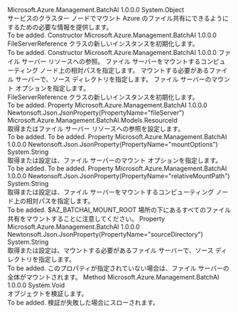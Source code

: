 <Type Name="FileServerReference" FullName="Microsoft.Azure.Management.BatchAI.Models.FileServerReference">
  <TypeSignature Language="C#" Value="public class FileServerReference" />
  <TypeSignature Language="ILAsm" Value=".class public auto ansi beforefieldinit FileServerReference extends System.Object" />
  <TypeSignature Language="DocId" Value="T:Microsoft.Azure.Management.BatchAI.Models.FileServerReference" />
  <TypeSignature Language="VB.NET" Value="Public Class FileServerReference" />
  <TypeSignature Language="F#" Value="type FileServerReference = class" />
  <AssemblyInfo>
    <AssemblyName>Microsoft.Azure.Management.BatchAI</AssemblyName>
    <AssemblyVersion>1.0.0.0</AssemblyVersion>
  </AssemblyInfo>
  <Base>
    <BaseTypeName>System.Object</BaseTypeName>
  </Base>
  <Interfaces />
  <Docs>
    <summary>
            サービスのクラスター ノードでマウント Azure のファイル共有にできるようにするための必要な情報を提供します。
            </summary>
    <remarks>To be added.</remarks>
  </Docs>
  <Members>
    <Member MemberName=".ctor">
      <MemberSignature Language="C#" Value="public FileServerReference ();" />
      <MemberSignature Language="ILAsm" Value=".method public hidebysig specialname rtspecialname instance void .ctor() cil managed" />
      <MemberSignature Language="DocId" Value="M:Microsoft.Azure.Management.BatchAI.Models.FileServerReference.#ctor" />
      <MemberSignature Language="VB.NET" Value="Public Sub New ()" />
      <MemberType>Constructor</MemberType>
      <AssemblyInfo>
        <AssemblyName>Microsoft.Azure.Management.BatchAI</AssemblyName>
        <AssemblyVersion>1.0.0.0</AssemblyVersion>
      </AssemblyInfo>
      <Parameters />
      <Docs>
        <summary>
            FileServerReference クラスの新しいインスタンスを初期化します。
            </summary>
        <remarks>To be added.</remarks>
      </Docs>
    </Member>
    <Member MemberName=".ctor">
      <MemberSignature Language="C#" Value="public FileServerReference (Microsoft.Azure.Management.BatchAI.Models.ResourceId fileServer, string relativeMountPath, string sourceDirectory = null, string mountOptions = null);" />
      <MemberSignature Language="ILAsm" Value=".method public hidebysig specialname rtspecialname instance void .ctor(class Microsoft.Azure.Management.BatchAI.Models.ResourceId fileServer, string relativeMountPath, string sourceDirectory, string mountOptions) cil managed" />
      <MemberSignature Language="DocId" Value="M:Microsoft.Azure.Management.BatchAI.Models.FileServerReference.#ctor(Microsoft.Azure.Management.BatchAI.Models.ResourceId,System.String,System.String,System.String)" />
      <MemberSignature Language="VB.NET" Value="Public Sub New (fileServer As ResourceId, relativeMountPath As String, Optional sourceDirectory As String = null, Optional mountOptions As String = null)" />
      <MemberSignature Language="F#" Value="new Microsoft.Azure.Management.BatchAI.Models.FileServerReference : Microsoft.Azure.Management.BatchAI.Models.ResourceId * string * string * string -&gt; Microsoft.Azure.Management.BatchAI.Models.FileServerReference" Usage="new Microsoft.Azure.Management.BatchAI.Models.FileServerReference (fileServer, relativeMountPath, sourceDirectory, mountOptions)" />
      <MemberType>Constructor</MemberType>
      <AssemblyInfo>
        <AssemblyName>Microsoft.Azure.Management.BatchAI</AssemblyName>
        <AssemblyVersion>1.0.0.0</AssemblyVersion>
      </AssemblyInfo>
      <Parameters>
        <Parameter Name="fileServer" Type="Microsoft.Azure.Management.BatchAI.Models.ResourceId" />
        <Parameter Name="relativeMountPath" Type="System.String" />
        <Parameter Name="sourceDirectory" Type="System.String" />
        <Parameter Name="mountOptions" Type="System.String" />
      </Parameters>
      <Docs>
        <param name="fileServer">ファイル サーバー リソースへの参照。</param>
        <param name="relativeMountPath">ファイル サーバーをマウントするコンピューティング ノード上の相対パスを指定します。</param>
        <param name="sourceDirectory">マウントする必要があるファイル サーバーで、ソース ディレクトリを指定します。</param>
        <param name="mountOptions">ファイル サーバーのマウント オプションを指定します。</param>
        <summary>
            FileServerReference クラスの新しいインスタンスを初期化します。
            </summary>
        <remarks>To be added.</remarks>
      </Docs>
    </Member>
    <Member MemberName="FileServer">
      <MemberSignature Language="C#" Value="public Microsoft.Azure.Management.BatchAI.Models.ResourceId FileServer { get; set; }" />
      <MemberSignature Language="ILAsm" Value=".property instance class Microsoft.Azure.Management.BatchAI.Models.ResourceId FileServer" />
      <MemberSignature Language="DocId" Value="P:Microsoft.Azure.Management.BatchAI.Models.FileServerReference.FileServer" />
      <MemberSignature Language="VB.NET" Value="Public Property FileServer As ResourceId" />
      <MemberSignature Language="F#" Value="member this.FileServer : Microsoft.Azure.Management.BatchAI.Models.ResourceId with get, set" Usage="Microsoft.Azure.Management.BatchAI.Models.FileServerReference.FileServer" />
      <MemberType>Property</MemberType>
      <AssemblyInfo>
        <AssemblyName>Microsoft.Azure.Management.BatchAI</AssemblyName>
        <AssemblyVersion>1.0.0.0</AssemblyVersion>
      </AssemblyInfo>
      <Attributes>
        <Attribute>
          <AttributeName>Newtonsoft.Json.JsonProperty(PropertyName="fileServer")</AttributeName>
        </Attribute>
      </Attributes>
      <ReturnValue>
        <ReturnType>Microsoft.Azure.Management.BatchAI.Models.ResourceId</ReturnType>
      </ReturnValue>
      <Docs>
        <summary>
            取得またはファイル サーバー リソースへの参照を設定します。
            </summary>
        <value>To be added.</value>
        <remarks>To be added.</remarks>
      </Docs>
    </Member>
    <Member MemberName="MountOptions">
      <MemberSignature Language="C#" Value="public string MountOptions { get; set; }" />
      <MemberSignature Language="ILAsm" Value=".property instance string MountOptions" />
      <MemberSignature Language="DocId" Value="P:Microsoft.Azure.Management.BatchAI.Models.FileServerReference.MountOptions" />
      <MemberSignature Language="VB.NET" Value="Public Property MountOptions As String" />
      <MemberSignature Language="F#" Value="member this.MountOptions : string with get, set" Usage="Microsoft.Azure.Management.BatchAI.Models.FileServerReference.MountOptions" />
      <MemberType>Property</MemberType>
      <AssemblyInfo>
        <AssemblyName>Microsoft.Azure.Management.BatchAI</AssemblyName>
        <AssemblyVersion>1.0.0.0</AssemblyVersion>
      </AssemblyInfo>
      <Attributes>
        <Attribute>
          <AttributeName>Newtonsoft.Json.JsonProperty(PropertyName="mountOptions")</AttributeName>
        </Attribute>
      </Attributes>
      <ReturnValue>
        <ReturnType>System.String</ReturnType>
      </ReturnValue>
      <Docs>
        <summary>
            取得または設定は、ファイル サーバーのマウント オプションを指定します。
            </summary>
        <value>To be added.</value>
        <remarks>To be added.</remarks>
      </Docs>
    </Member>
    <Member MemberName="RelativeMountPath">
      <MemberSignature Language="C#" Value="public string RelativeMountPath { get; set; }" />
      <MemberSignature Language="ILAsm" Value=".property instance string RelativeMountPath" />
      <MemberSignature Language="DocId" Value="P:Microsoft.Azure.Management.BatchAI.Models.FileServerReference.RelativeMountPath" />
      <MemberSignature Language="VB.NET" Value="Public Property RelativeMountPath As String" />
      <MemberSignature Language="F#" Value="member this.RelativeMountPath : string with get, set" Usage="Microsoft.Azure.Management.BatchAI.Models.FileServerReference.RelativeMountPath" />
      <MemberType>Property</MemberType>
      <AssemblyInfo>
        <AssemblyName>Microsoft.Azure.Management.BatchAI</AssemblyName>
        <AssemblyVersion>1.0.0.0</AssemblyVersion>
      </AssemblyInfo>
      <Attributes>
        <Attribute>
          <AttributeName>Newtonsoft.Json.JsonProperty(PropertyName="relativeMountPath")</AttributeName>
        </Attribute>
      </Attributes>
      <ReturnValue>
        <ReturnType>System.String</ReturnType>
      </ReturnValue>
      <Docs>
        <summary>
            取得または設定は、ファイル サーバーをマウントするコンピューティング ノード上の相対パスを指定します。
            </summary>
        <value>To be added.</value>
        <remarks>
            $AZ_BATCHAI_MOUNT_ROOT 場所の下にあるすべてのファイル共有をマウントすることに注意してください。
            </remarks>
      </Docs>
    </Member>
    <Member MemberName="SourceDirectory">
      <MemberSignature Language="C#" Value="public string SourceDirectory { get; set; }" />
      <MemberSignature Language="ILAsm" Value=".property instance string SourceDirectory" />
      <MemberSignature Language="DocId" Value="P:Microsoft.Azure.Management.BatchAI.Models.FileServerReference.SourceDirectory" />
      <MemberSignature Language="VB.NET" Value="Public Property SourceDirectory As String" />
      <MemberSignature Language="F#" Value="member this.SourceDirectory : string with get, set" Usage="Microsoft.Azure.Management.BatchAI.Models.FileServerReference.SourceDirectory" />
      <MemberType>Property</MemberType>
      <AssemblyInfo>
        <AssemblyName>Microsoft.Azure.Management.BatchAI</AssemblyName>
        <AssemblyVersion>1.0.0.0</AssemblyVersion>
      </AssemblyInfo>
      <Attributes>
        <Attribute>
          <AttributeName>Newtonsoft.Json.JsonProperty(PropertyName="sourceDirectory")</AttributeName>
        </Attribute>
      </Attributes>
      <ReturnValue>
        <ReturnType>System.String</ReturnType>
      </ReturnValue>
      <Docs>
        <summary>
            取得または設定は、マウントする必要があるファイル サーバーで、ソース ディレクトリを指定します。
            </summary>
        <value>To be added.</value>
        <remarks>
            このプロパティが指定されていない場合は、ファイル サーバーの全体がマウントされます。
            </remarks>
      </Docs>
    </Member>
    <Member MemberName="Validate">
      <MemberSignature Language="C#" Value="public virtual void Validate ();" />
      <MemberSignature Language="ILAsm" Value=".method public hidebysig newslot virtual instance void Validate() cil managed" />
      <MemberSignature Language="DocId" Value="M:Microsoft.Azure.Management.BatchAI.Models.FileServerReference.Validate" />
      <MemberSignature Language="VB.NET" Value="Public Overridable Sub Validate ()" />
      <MemberSignature Language="F#" Value="abstract member Validate : unit -&gt; unit&#xA;override this.Validate : unit -&gt; unit" Usage="fileServerReference.Validate " />
      <MemberType>Method</MemberType>
      <AssemblyInfo>
        <AssemblyName>Microsoft.Azure.Management.BatchAI</AssemblyName>
        <AssemblyVersion>1.0.0.0</AssemblyVersion>
      </AssemblyInfo>
      <ReturnValue>
        <ReturnType>System.Void</ReturnType>
      </ReturnValue>
      <Parameters />
      <Docs>
        <summary>
            オブジェクトを検証します。
            </summary>
        <remarks>To be added.</remarks>
        <exception cref="T:Microsoft.Rest.ValidationException">
            検証が失敗した場合にスローされます。
            </exception>
      </Docs>
    </Member>
  </Members>
</Type>